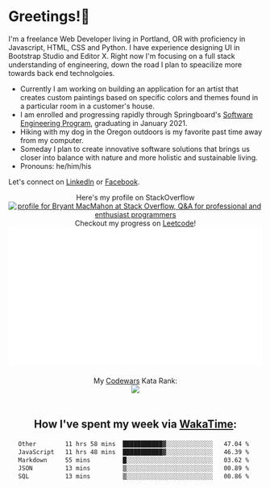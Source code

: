# Greetings!🖖

I'm a freelance Web Developer living in Portland, OR with proficiency in Javascript, HTML, CSS and Python. I have experience designing UI in Bootstrap Studio and Editor X. Right now I'm focusing on a full stack understanding of engineering, down the road I plan to speacilize more towards back end technolgoies. 

- Currently I am working on building an application for an artist that creates custom paintings based on specific colors and themes found in a particular room in a customer's house.
- I am enrolled and progressing rapidly through Springboard's <a href='https://www.springboard.com/courses/software-engineering-career-track/'>Software Engineering Program</a>, graduating in January 2021.
- Hiking with my dog in the Oregon outdoors is my favorite past time away from my computer.
- Someday I plan to create innovative software solutions that brings us closer into balance with nature and more holistic and sustainable living.
- Pronouns: he/him/his


Let's connect on <a href='http://www.linkedin.com/in/bryantmac'>LinkedIn</a> or <a href='http://www.facebook.com/bryantm'>Facebook</a>.
<br>
<div align='center'>
Here's my profile on StackOverflow
  <div align='center'>
<a href="https://stackoverflow.com/users/14847517/bryant-macmahon"><img src="https://stackoverflow.com/users/flair/14847517.png?theme=dark" width="208" height="58" alt="profile for Bryant MacMahon at Stack Overflow, Q&amp;A for professional and enthusiast programmers" title="profile for Bryant MacMahon at Stack Overflow, Q&amp;A for professional and enthusiast programmers"></a>
  </div>
  </div>



<div align='center'>
Checkout my progress on <a href='https://leetcode.com/zataara/'>Leetcode</a>!
<br>
<a href='https://leetcode.com/zataara/'><img src='https://github.com/zataara/leetcode-stats/blob/master/generated/stats.svg'></a></div>
<br>
<div align = 'center'>
My <a href='https://www.codewars.com/users/zataara'>Codewars</a> Kata Rank:
<br>
<a href='https://www.codewars.com/users/zataara'><img src='https://www.codewars.com/users/zataara/badges/large'></a><div>

<img src="https://github.com/zataara/zataara/blob/master/images/codeStats.svg" alt=""/>

  ## How I've spent my week via <a href='https://wakatime.com/@zataara'>WakaTime</a>:
<!--START_SECTION:waka-->
```text
Other        11 hrs 58 mins  ███████████▓░░░░░░░░░░░░░   47.04 % 
JavaScript   11 hrs 48 mins  ███████████▓░░░░░░░░░░░░░   46.39 % 
Markdown     55 mins         █░░░░░░░░░░░░░░░░░░░░░░░░   03.62 % 
JSON         13 mins         ▒░░░░░░░░░░░░░░░░░░░░░░░░   00.89 % 
SQL          13 mins         ▒░░░░░░░░░░░░░░░░░░░░░░░░   00.86 % 
```
<!--END_SECTION:waka-->
<!-- 
## My Cumulative Github Journey:
<img align='left' src='https://github.com/zataara/github-api-stats/blob/master/generated/overview.svg' />
<img align='center' src='https://github.com/zataara/github-api-stats/blob/master/generated/languages.svg' /> -->



<!-- [![wakatime](https://wakatime.com/badge/user/99e71179-209a-409a-b8bc-6612891d9ce9.svg)](https://wakatime.com/@99e71179-209a-409a-b8bc-6612891d9ce9) -->





